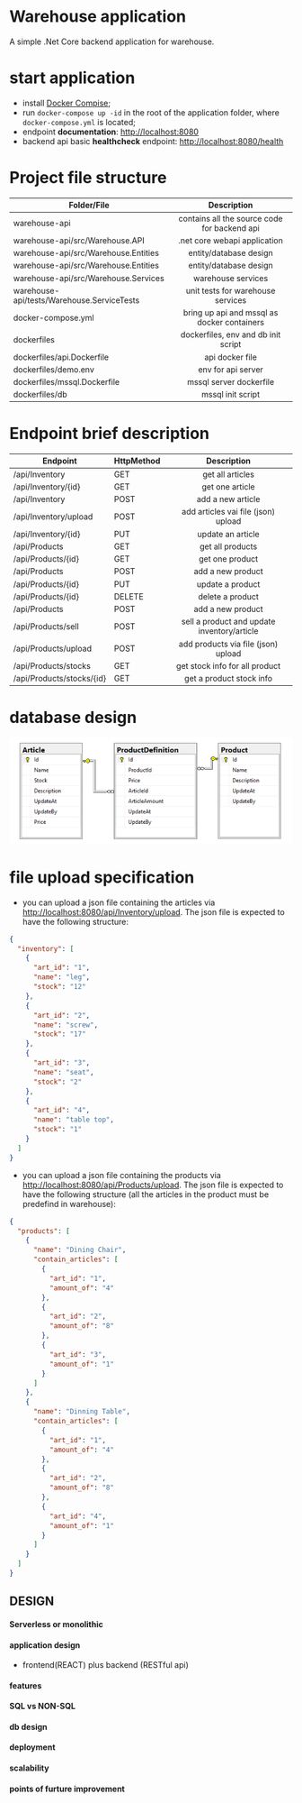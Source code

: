 # Warehouse application

A simple .Net Core backend application for warehouse. 

# start application

- install [Docker Compise](https://docs.docker.com/compose/install/);
- run `docker-compose up -id` in the root of the application folder, where `docker-compose.yml` is located;
- endpoint **documentation**: [http://localhost:8080](http://localhost:8080/)
- backend api basic **healthcheck** endpoint: [http://localhost:8080/health](http://localhost:8080/health)

# Project file structure

| Folder/File                                   | Description |
| -------------                                 |:-------------:|
| warehouse-api                                 | contains all the source code for backend api |
| warehouse-api/src/Warehouse.API               | .net core webapi application |
| warehouse-api/src/Warehouse.Entities          | entity/database design |
| warehouse-api/src/Warehouse.Entities          | entity/database design |
| warehouse-api/src/Warehouse.Services          | warehouse services |
| warehouse-api/tests/Warehouse.ServiceTests    | unit tests for warehouse services |
| docker-compose.yml                            | bring up api and mssql as docker containers |
| dockerfiles                                   | dockerfiles, env and db init script |
| dockerfiles/api.Dockerfile                    | api docker file |
| dockerfiles/demo.env                          | env for api server |
| dockerfiles/mssql.Dockerfile                  | mssql server dockerfile |
| dockerfiles/db                                | mssql init script |

# Endpoint brief description
| Endpoint | HttpMethod| Description|
| ------------- | ------------- |:-------------:|
| /api/Inventory | GET | get all articles|
| /api/Inventory/{id} | GET | get one article|
| /api/Inventory | POST | add a new article|
| /api/Inventory/upload | POST | add articles vai file (json) upload |
| /api/Inventory/{id} | PUT | update an article|
| /api/Products | GET | get all products |
| /api/Products/{id} | GET | get one product |
| /api/Products | POST | add a new product |
| /api/Products/{id} | PUT | update a product |
| /api/Products/{id} | DELETE | delete a product |
| /api/Products | POST | add a new product |
| /api/Products/sell | POST | sell a product and update inventory/article |
| /api/Products/upload | POST | add products via file (json) upload |
| /api/Products/stocks | GET | get stock info for all product |
| /api/Products/stocks/{id} | GET | get a product stock info |


# database design
![warehouse db](./db_diagram.png)


# file upload specification
- you can upload a json file containing the articles via [http://localhost:8080/api/Inventory/upload](http://localhost:8080/api/Inventory/upload). The json file is expected to have the following structure: 


```json
{
  "inventory": [
    {
      "art_id": "1",
      "name": "leg",
      "stock": "12"
    },
    {
      "art_id": "2",
      "name": "screw",
      "stock": "17"
    },
    {
      "art_id": "3",
      "name": "seat",
      "stock": "2"
    },
    {
      "art_id": "4",
      "name": "table top",
      "stock": "1"
    }
  ]
}
````

- you can upload a json file containing the products via [http://localhost:8080/api/Products/upload](http://localhost:8080/api/Products/upload). The json file is expected to have the following structure (all the articles in the product must be predefind in warehouse): 

```json
{
  "products": [
    {
      "name": "Dining Chair",
      "contain_articles": [
        {
          "art_id": "1",
          "amount_of": "4"
        },
        {
          "art_id": "2",
          "amount_of": "8"
        },
        {
          "art_id": "3",
          "amount_of": "1"
        }
      ]
    },
    {
      "name": "Dinning Table",
      "contain_articles": [
        {
          "art_id": "1",
          "amount_of": "4"
        },
        {
          "art_id": "2",
          "amount_of": "8"
        },
        {
          "art_id": "4",
          "amount_of": "1"
        }
      ]
    }
  ]
}

```



## DESIGN

####    Serverless or monolithic

#### application design
- frontend(REACT) plus backend (RESTful api)

#### features


#### SQL vs NON-SQL

#### db design


#### deployment


#### scalability


#### points of furture improvement


